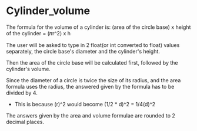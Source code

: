 # Cylinder_volume

The formula for the volume of a cylinder is:
(area of the circle base) x height of the cylinder = (𝜋r^2) x h

The user will be asked to type in 2 float(or int converted to float) values separately, the circle base's diameter and the cylinder's height.

Then the area of the circle base will be calculated first, followed by the cylinder's volume.

Since the diameter of a circle is twice the size of its radius, and the area formula uses the radius, the answered given by the formula has to be divided by 4.
- This is because (r)^2 would become (1/2 * d)^2 = 1/4(d)^2

The answers given by the area and volume formulae are rounded to 2 decimal places.
